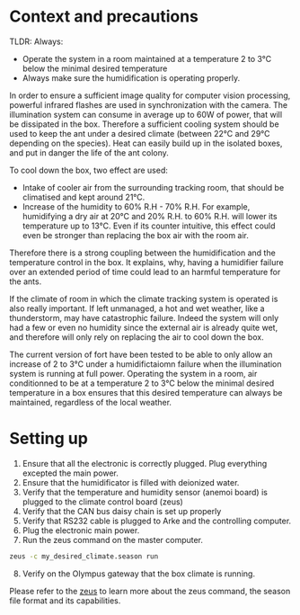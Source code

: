 # Context and precautions

TLDR: Always:
 * Operate the system in a room maintained at a temperature 2 to 3°C below the minimal desired temperature
 * Always make sure the humidification is operating properly.

In order to ensure a sufficient image quality for computer vision processing, powerful infrared flashes are used in synchronization with the camera. The illumination system can consume in average up to 60W of power, that will be dissipated in the box. Therefore a sufficient cooling system should be used to keep the ant under a desired climate (between 22°C and 29°C depending on the species). Heat can easily build up in the isolated boxes, and put in danger the life of the ant colony.

To cool down the box, two effect are used:
* Intake of cooler air from the surrounding tracking room, that should be climatised and kept around 21°C.
* Increase of the humidity to 60% R.H - 70% R.H. For example, humidifying a dry air at 20°C and 20% R.H. to 60% R.H. will lower its temperature up to 13°C. Even if its counter intuitive, this effect could even be stronger than replacing the box air with the room air.

Therefore there is a strong coupling between the humidification and the temperature control in the box. It explains, why, having a humidifier failure over an extended period of time could lead to an harmful temperature for the ants.

If the climate of room in which the climate tracking system is operated is also really important. If left unmanaged, a hot and wet weather, like a thunderstorm, may have catastrophic failure. Indeed the system will only had a few or even no humidity since the external air is already quite wet, and therefore will only rely on replacing the air to cool down the box.

The current version of fort have been tested to be able to only allow an increase of 2 to 3°C under a humidifictaiomn failure when the illumination system is running at full power. Operating the system in a room, air conditionned to be at a temperature 2 to 3°C below the minimal desired temperature in a box ensures that this desired temperature can always be maintained, regardless of the local weather.

# Setting up

1. Ensure that all the electronic is correctly plugged. Plug everything excepted the main power.
2. Ensure that the humidificator is filled with deionized water.
3. Verify that the temperature and humidity sensor (anemoi board) is plugged to the climate control board (zeus)
4. Verify that the CAN bus daisy chain is set up properly
5. Verify that RS232 cable is plugged to Arke and the controlling computer.
6. Plug the electronic main power.
7. Run the zeus command on the master computer.
```bash
zeus -c my_desired_climate.season run
```
8. Verify on the Olympus gateway that the box climate is running.

Please refer to the [zeus](https://github.com/formicidae-tracker/zeus) to learn more about the zeus command, the season file format and its capabilities.
